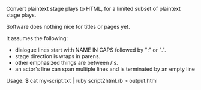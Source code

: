 Convert plaintext stage plays to HTML, for a limited subset of plaintext 
stage plays.

Software does nothing nice for titles or pages yet.

It assumes the following:
 * dialogue lines start with NAME IN CAPS followed by ":" or ".".
 * stage direction is wraps in parens.
 * other emphasized things are between /'s.
 * an actor's line can span multiple lines and is terminated by an empty line

Usage:
 $ cat my-script.txt | ruby script2html.rb > output.html

